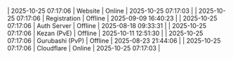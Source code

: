 | 2025-10-25 07:17:06 | Website | Online | 2025-10-25 07:17:03 |
| 2025-10-25 07:17:06 | Registration | Offline | 2025-09-09 16:40:23 |
| 2025-10-25 07:17:06 | Auth Server | Offline | 2025-08-18 09:33:31 |
| 2025-10-25 07:17:06 | Kezan (PvE) | Offline | 2025-10-11 12:51:30 |
| 2025-10-25 07:17:06 | Gurubashi (PvP) | Offline | 2025-08-23 21:44:06 |
| 2025-10-25 07:17:06 | Cloudflare | Online | 2025-10-25 07:17:03 |
